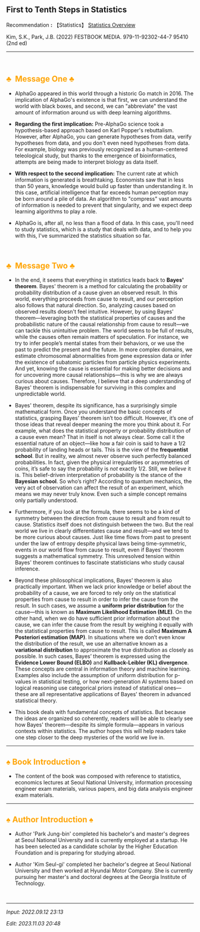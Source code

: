 ## **First to Tenth Steps in Statistics** 

Recommendation **:** 【Statistics】 [Statistics Overview](https://jb243.github.io/pages/1641)

Kim, S.K., Park, J.B. (2022) FESTBOOK MEDIA. 979-11-92302-44-7 95410 (2nd ed)

---

<br>

## <span style="color: orange">♣ ︎ Message One ♣</span>

* AlphaGo appeared in this world through a historic Go match in 2016. The implication of AlphaGo's existence is that first, we can understand the world with black boxes, and second, we can "abbreviate" the vast amount of information around us with deep learning algorithms.

* **Regarding the first implication:** Pre-AlphaGo science took a hypothesis-based approach based on Karl Popper's rebuttalism. However, after AlphaGo, you can generate hypotheses from data, verify hypotheses from data, and you don't even need hypotheses from data. For example, biology was previously recognized as a human-centered teleological study, but thanks to the emergence of bioinformatics, attempts are being made to interpret biology as data itself.

* **With respect to the second implication:** The current rate at which information is generated is breathtaking. Economists saw that in less than 50 years, knowledge would build up faster than understanding it. In this case, artificial intelligence that far exceeds human perception may be born around a pile of data. An algorithm to "compress" vast amounts of information is needed to prevent that singularity, and we expect deep learning algorithms to play a role.
  
* AlphaGo is, after all, no less than a flood of data. In this case, you'll need to study statistics, which is a study that deals with data, and to help you with this, I've summarized the statistics situation so far.

<br>

## <span style="color: orange">♣ ︎ Message Two ♣</span>

* In the end, it seems that everything in statistics leads back to **Bayes' theorem**. Bayes' theorem is a method for calculating the probability or probability distribution of a cause given an observed result. In this world, everything proceeds from cause to result, and our perception also follows that natural direction. So, analyzing causes based on observed results doesn't feel intuitive. However, by using Bayes' theorem—leveraging both the statistical properties of causes and the probabilistic nature of the causal relationship from cause to result—we can tackle this unintuitive problem. The world seems to be full of results, while the causes often remain matters of speculation. For instance, we try to infer people’s mental states from their behaviors, or we use the past to predict the present and the future. In more complex domains, we estimate chromosomal abnormalities from gene expression data or infer the existence of subatomic particles from particle physics experiments. And yet, knowing the cause is essential for making better decisions and for uncovering more causal relationships—this is why we are always curious about causes. Therefore, I believe that a deep understanding of Bayes' theorem is indispensable for surviving in this complex and unpredictable world.

* Bayes' theorem, despite its significance, has a surprisingly simple mathematical form. Once you understand the basic concepts of statistics, grasping Bayes' theorem isn’t too difficult. However, it’s one of those ideas that reveal deeper meaning the more you think about it. For example, what does the statistical property or probability distribution of a cause even mean? That in itself is not always clear. Some call it the essential nature of an object—like how a fair coin is said to have a 1/2 probability of landing heads or tails. This is the view of the **frequentist school**. But in reality, we almost never observe such perfectly balanced probabilities. In fact, given the physical irregularities or asymmetries of coins, it’s safe to say the probability is *not* exactly 1/2. Still, we *believe* it is. This belief-driven interpretation of probability is the stance of the **Bayesian school**. So who’s right? According to quantum mechanics, the very act of observation can affect the result of an experiment, which means we may never truly know. Even such a simple concept remains only partially understood.

* Furthermore, if you look at the formula, there seems to be a kind of symmetry between the direction from cause to result and from result to cause. Statistics itself does not distinguish between the two. But the real world we live in clearly differentiates cause and result—and we tend to be more curious about causes. Just like time flows from past to present under the law of entropy despite physical laws being time-symmetric, events in our world flow from cause to result, even if Bayes’ theorem suggests a mathematical symmetry. This unresolved tension within Bayes' theorem continues to fascinate statisticians who study causal inference.

* Beyond these philosophical implications, Bayes' theorem is also practically important. When we lack prior knowledge or belief about the probability of a cause, we are forced to rely only on the statistical properties from cause to result in order to infer the cause from the result. In such cases, we assume a **uniform prior distribution** for the cause—this is known as **Maximum Likelihood Estimation (MLE)**. On the other hand, when we do have sufficient prior information about the cause, we can infer the cause from the result by weighing it equally with the statistical properties from cause to result. This is called **Maximum A Posteriori estimation (MAP)**. In situations where we don’t even know the distribution of the result, we use an alternative known as a **variational distribution** to approximate the true distribution as closely as possible. In such cases, Bayes’ theorem is expressed using the **Evidence Lower Bound (ELBO)** and **Kullback-Leibler (KL) divergence**. These concepts are central in information theory and machine learning. Examples also include the assumption of uniform distribution for p-values in statistical testing, or how next-generation AI systems based on logical reasoning use categorical priors instead of statistical ones—these are all representative applications of Bayes' theorem in advanced statistical theory.

* This book deals with fundamental concepts of statistics. But because the ideas are organized so coherently, readers will be able to clearly see how Bayes' theorem—despite its simple formula—appears in various contexts within statistics. The author hopes this will help readers take one step closer to the deep mysteries of the world we live in.

<hr>

## <span style="color: orange">♠︎ Book Introduction ♠︎</span>

* The content of the book was composed with reference to statistics, economics lectures at Seoul National University, information processing engineer exam materials, various papers, and big data analysis engineer exam materials.

<hr>

## <span style="color: orange">♠︎ Author Introduction ♠︎</span>

* Author 'Park Jung-bin' completed his bachelor's and master's degrees at Seoul National University and is currently employed at a startup. He has been selected as a candidate scholar by the Higher Education Foundation and is preparing for studying abroad.

* Author 'Kim Seul-gi' completed her bachelor's degree at Seoul National University and then worked at Hyundai Motor Company. She is currently pursuing her master's and doctoral degrees at the Georgia Institute of Technology.

<br>

---

_Input: 2022.09.12 23:13_

_Edit: 2023.11.03 20:48_
